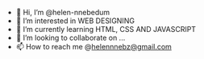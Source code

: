 - 👋 Hi, I’m @helen-nnebedum
- 👀 I’m interested in WEB DESIGNING
- 🌱 I’m currently learning HTML, CSS AND JAVASCRIPT
- 💞️ I’m looking to collaborate on ...
- 📫 How to reach me @helennnebz@gmail.com

<!---
helen-nnebedum/helen-nnebedum is a ✨ special ✨ repository because its `README.md` (this file) appears on your GitHub profile.
You can click the Preview link to take a look at your changes.
--->
